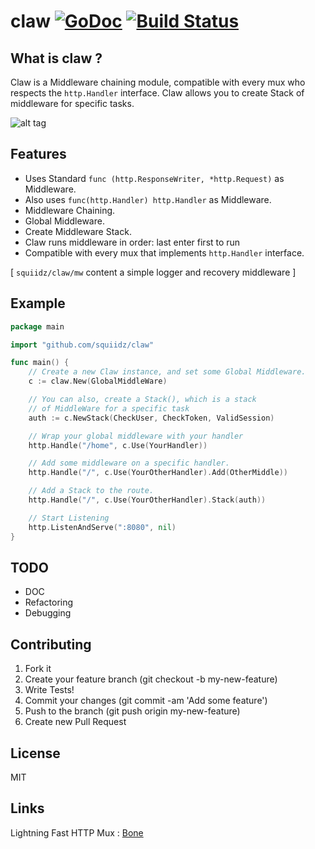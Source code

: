 claw [![GoDoc](https://godoc.org/github.com/squiidz/claw?status.png)](http://godoc.org/github.com/squiidz/claw) [![Build Status](https://travis-ci.org/squiidz/claw.svg?branch=master)](https://travis-ci.org/squiidz/claw)
=======

## What is claw ?

Claw is a Middleware chaining module, compatible with
every mux who respects the ` http.Handler ` interface. Claw allows you
to create Stack of middleware for specific tasks.

![alt tag](https://c2.staticflickr.com/4/3614/3452804064_edf131c788_z.jpg?zz=1)

## Features

- Uses Standard ` func (http.ResponseWriter, *http.Request) ` as Middleware.
- Also uses ` func(http.Handler) http.Handler ` as Middleware.
- Middleware Chaining.
- Global Middleware.
- Create Middleware Stack.
- Claw runs middleware in order: last enter first to run
- Compatible with every mux that implements ` http.Handler ` interface.

[ `squiidz/claw/mw` content a simple logger and recovery middleware ]

## Example
```go
package main

import "github.com/squiidz/claw"

func main() {
	// Create a new Claw instance, and set some Global Middleware.
	c := claw.New(GlobalMiddleWare)

	// You can also, create a Stack(), which is a stack
	// of MiddleWare for a specific task
	auth := c.NewStack(CheckUser, CheckToken, ValidSession)

	// Wrap your global middleware with your handler
	http.Handle("/home", c.Use(YourHandler))

	// Add some middleware on a specific handler.
	http.Handle("/", c.Use(YourOtherHandler).Add(OtherMiddle)) 

	// Add a Stack to the route.
	http.Handle("/", c.Use(YourOtherHandler).Stack(auth)) 

	// Start Listening
	http.ListenAndServe(":8080", nil)
}
```

## TODO
- DOC
- Refactoring
- Debugging

## Contributing

1. Fork it
2. Create your feature branch (git checkout -b my-new-feature)
3. Write Tests!
4. Commit your changes (git commit -am 'Add some feature')
5. Push to the branch (git push origin my-new-feature)
6. Create new Pull Request

## License
MIT

## Links

Lightning Fast HTTP Mux : [Bone](https://github.com/squiidz/bone)
